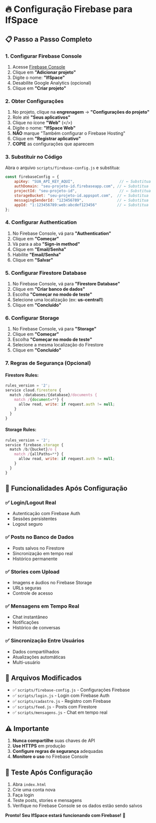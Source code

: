 # 🔥 Configuração Firebase para IfSpace

## 📋 Passo a Passo Completo

### 1. **Configurar Firebase Console**

1. Acesse [Firebase Console](https://console.firebase.google.com/)
2. Clique em **"Adicionar projeto"**
3. Digite o nome: **"IfSpace"**
4. Desabilite Google Analytics (opcional)
5. Clique em **"Criar projeto"**

### 2. **Obter Configurações**

1. No projeto, clique na **engrenagem** → **"Configurações do projeto"**
2. Role até **"Seus aplicativos"**
3. Clique no ícone **"Web"** (</>)
4. Digite o nome: **"IfSpace Web"**
5. **NÃO** marque "Também configurar o Firebase Hosting"
6. Clique em **"Registrar aplicativo"**
7. **COPIE** as configurações que aparecem

### 3. **Substituir no Código**

Abra o arquivo `scripts/firebase-config.js` e substitua:

```javascript
const firebaseConfig = {
    apiKey: "SUA_API_KEY_AQUI",                    // ← Substitua
    authDomain: "seu-projeto-id.firebaseapp.com", // ← Substitua
    projectId: "seu-projeto-id",                   // ← Substitua
    storageBucket: "seu-projeto-id.appspot.com",  // ← Substitua
    messagingSenderId: "123456789",               // ← Substitua
    appId: "1:123456789:web:abcdef123456"         // ← Substitua
};
```

### 4. **Configurar Authentication**

1. No Firebase Console, vá para **"Authentication"**
2. Clique em **"Começar"**
3. Vá para a aba **"Sign-in method"**
4. Clique em **"Email/Senha"**
5. Habilite **"Email/Senha"**
6. Clique em **"Salvar"**

### 5. **Configurar Firestore Database**

1. No Firebase Console, vá para **"Firestore Database"**
2. Clique em **"Criar banco de dados"**
3. Escolha **"Começar no modo de teste"**
4. Selecione uma localização (ex: **us-central1**)
5. Clique em **"Concluído"**

### 6. **Configurar Storage**

1. No Firebase Console, vá para **"Storage"**
2. Clique em **"Começar"**
3. Escolha **"Começar no modo de teste"**
4. Selecione a mesma localização do Firestore
5. Clique em **"Concluído"**

### 7. **Regras de Segurança (Opcional)**

#### Firestore Rules:
```javascript
rules_version = '2';
service cloud.firestore {
  match /databases/{database}/documents {
    match /{document=**} {
      allow read, write: if request.auth != null;
    }
  }
}
```

#### Storage Rules:
```javascript
rules_version = '2';
service firebase.storage {
  match /b/{bucket}/o {
    match /{allPaths=**} {
      allow read, write: if request.auth != null;
    }
  }
}
```

## 🚀 **Funcionalidades Após Configuração**

### ✅ **Login/Logout Real**
- Autenticação com Firebase Auth
- Sessões persistentes
- Logout seguro

### ✅ **Posts no Banco de Dados**
- Posts salvos no Firestore
- Sincronização em tempo real
- Histórico permanente

### ✅ **Stories com Upload**
- Imagens e áudios no Firebase Storage
- URLs seguras
- Controle de acesso

### ✅ **Mensagens em Tempo Real**
- Chat instantâneo
- Notificações
- Histórico de conversas

### ✅ **Sincronização Entre Usuários**
- Dados compartilhados
- Atualizações automáticas
- Multi-usuário

## 🔧 **Arquivos Modificados**

- ✅ `scripts/firebase-config.js` - Configurações Firebase
- ✅ `scripts/login.js` - Login com Firebase Auth
- ✅ `scripts/cadastro.js` - Registro com Firebase
- ✅ `scripts/feed.js` - Posts com Firestore
- ✅ `scripts/mensagens.js` - Chat em tempo real

## ⚠️ **Importante**

1. **Nunca compartilhe** suas chaves de API
2. **Use HTTPS** em produção
3. **Configure regras de segurança** adequadas
4. **Monitore o uso** no Firebase Console

## 🎯 **Teste Após Configuração**

1. Abra `index.html`
2. Crie uma conta nova
3. Faça login
4. Teste posts, stories e mensagens
5. Verifique no Firebase Console se os dados estão sendo salvos

**Pronto! Seu IfSpace estará funcionando com Firebase!** 🎉
